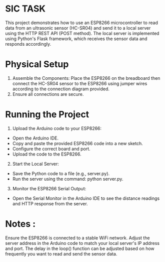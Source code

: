 # SIC TASK
This project demonstrates how to use an ESP8266 microcontroller to read data from an ultrasonic sensor (HC-SR04) and send it to a local server using the HTTP REST API (POST method). 
The local server is implemented using Python's Flask framework, which receives the sensor data and responds accordingly.

# Physical Setup
1. Assemble the Components: Place the ESP8266 on the breadboard then connect the HC-SR04 sensor to the ESP8266 using jumper wires according to the connection diagram provided.
2. Ensure all connections are secure.

# Running the Project
1. Upload the Arduino code to your ESP8266:
- Open the Arduino IDE.
- Copy and paste the provided ESP8266 code into a new sketch.
- Configure the correct board and port.
- Upload the code to the ESP8266.
2. Start the Local Server:
- Save the Python code to a file (e.g., server.py).
- Run the server using the command: python server.py.
3. Monitor the ESP8266 Serial Output:
- Open the Serial Monitor in the Arduino IDE to see the distance readings and HTTP response from the server.

# Notes :
Ensure the ESP8266 is connected to a stable WiFi network.
Adjust the server address in the Arduino code to match your local server's IP address and port.
The delay in the loop() function can be adjusted based on how frequently you want to read and send the sensor data.
